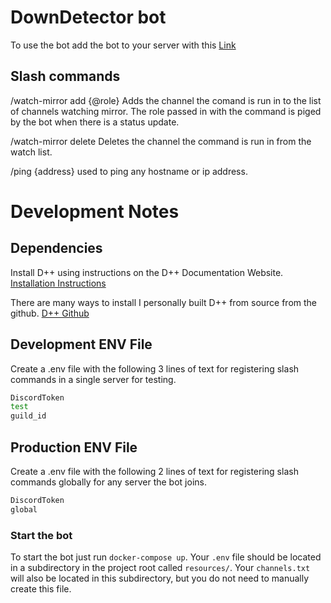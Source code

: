 # DownDetector bot

To use the bot add the bot to your server with this [Link](https://discord.com/oauth2/authorize?client_id=1159278212099088425&permissions=158720&scope=bot)

## Slash commands
/watch-mirror add {@role}
Adds the channel the comand is run in to the list of channels watching mirror.
The role passed in with the command is piged by the bot when there is a status update.

/watch-mirror delete
Deletes the channel the command is run in from the watch list.

/ping {address}
used to ping any hostname or ip address.
# Development Notes

## Dependencies

Install D++ using instructions on the D++ Documentation Website.
[Installation Instructions](https://dpp.dev/installing.html)

There are many ways to install I personally built D++ from source from the github.
[D++ Github](https://github.com/brainboxdotcc/DPP)

## Development ENV File

Create a .env file with the following 3 lines of text for registering slash commands in a single server for testing.

```bash
DiscordToken
test
guild_id
```

## Production ENV File

Create a .env file with the following 2 lines of text for registering slash commands globally for any server the bot joins.

```bash
DiscordToken
global
```

### Start the bot

To start the bot just run `docker-compose up`.
Your `.env` file should be located in a subdirectory in the project root called `resources/`. Your `channels.txt` will also be located in this subdirectory, but you do not need to manually create this file.
